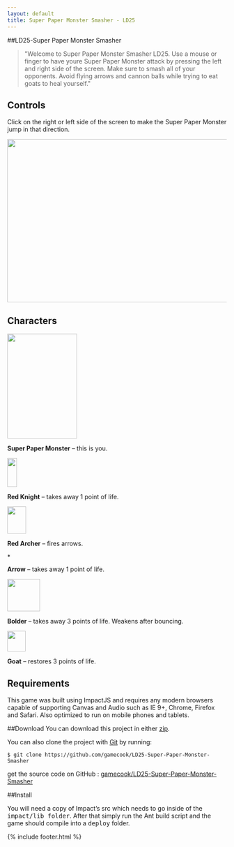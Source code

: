 ```yaml
---
layout: default
title: Super Paper Monster Smasher - LD25
---
```


<script src='game.min.js'></script>

##LD25-Super Paper Monster Smasher

>"Welcome to Super Paper Monster Smasher LD25. Use a mouse or finger to have youre Super Paper Monster attack by pressing the left and right side of the screen. Make sure to smash all of your opponents. Avoid flying arrows and cannon balls while trying to eat goats to heal yourself."

<canvas id="canvas"></canvas>

<h2>Controls</h2>

<p>Click on the right or left side of the screen to make the
    Super Paper Monster jump in that direction.</p>

<p><img width=624 height=374 id="Picture 10" src="media/instructions/image002.jpg"></p>

<h2>Characters</h2>

<p><img width=160 height=240 id="Picture 6" src="media/instructions/image003.png"></p>

<p><b>Super Paper Monster</b> – this is you.</p>

<p><img width=22 height=66 id="Picture 11" src="media/instructions/image004.jpg"></p>

<p><b>Red Knight</b> – takes away 1 point of life.</p>

<p><img width=43 height=62 id="Picture 8"  src="media/instructions/image005.png"></p>

<p><b>Red Archer</b> – fires arrows.</p>

<p><img width=31 height=14 src="media/instructions/image006.png" alt="*"></p>

<p><b>Arrow</b> – takes away 1 point of life.</p>

<p><img width=75 height=74 id="Picture 7" src="media/instructions/image007.png"></p>

<p><b>Bolder</b> – takes away 3 points of life. Weakens after bouncing.</p>

<p><img width=42 height=47 id="Picture 4" src="media/instructions/image008.png"></p>

<p><b>Goat</b> – restores 3 points of life.</p>

<h2>Requirements</h2>

<p>This game was built using ImpactJS and requires any modern browsers capable of supporting Canvas and Audio such as IE 9+, Chrome, Firefox and Safari. Also optimized to run on mobile phones and tablets.</p>

##Download
You can download this project in either <a href="https://github.com/gamecook/LD25-Super-Paper-Monster-Smasher/archive/master.zip">zip</a>.

You can also clone the project with <a href="http://git-scm.com">Git</a> by running:

    $ git clone https://github.com/gamecook/LD25-Super-Paper-Monster-Smasher

get the source code on GitHub : <a href="https://github.com/gamecook/LD25-Super-Paper-Monster-Smasher">gamecook/LD25-Super-Paper-Monster-Smasher</a>

##Install

You will need a copy of Impact’s src which needs to go inside of the <tt>impact/lib folder</tt>. After that simply run the Ant build script and the game should compile into a <tt>deploy</tt> folder.


{% include footer.html %}
